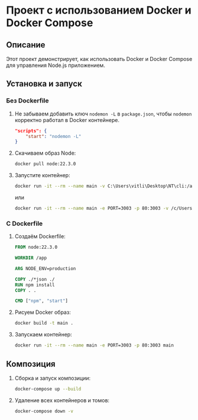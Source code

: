 # Проект с использованием Docker и Docker Compose

## Описание

Этот проект демонстрирует, как использовать Docker и Docker Compose для управления Node.js приложением.

## Установка и запуск

### Без Dockerfile

1. Не забываем добавить ключ `nodemon -L` в `package.json`, чтобы `nodemon` корректно работал в Docker контейнере.

    ```json
    "scripts": {
        "start": "nodemon -L"
    }
    ```

2. Скачиваем образ Node:

    ```sh
    docker pull node:22.3.0
    ```

3. Запустите контейнер:

    ```sh
    docker run -it --rm --name main -v C:\Users\vitli\Desktop\NT\cli:/app -w /app node:22.3.0 /bin/bash
    ```

   или

    ```sh
    docker run -it --rm --name main -e PORT=3003 -p 80:3003 -v /c/Users/vitli/Desktop/NT/cli:/app -w /app node:22.3.0 /bin/bash
    ```

### С Dockerfile

1. Создаём Dockerfile:

    ```Dockerfile
    FROM node:22.3.0

    WORKDIR /app

    ARG NODE_ENV=production

    COPY ./*json ./
    RUN npm install
    COPY . .

    CMD ["npm", "start"]
    ```

2. Рисуем Docker образ:

    ```sh
    docker build -t main .
    ```

3. Запускаем контейнер:

    ```sh
    docker run -it --rm --name main -e PORT=3003 -p 80:3003 main
    ```

## Композиция

1. Сборка и запуск композиции:

    ```sh
    docker-compose up --build
    ```

2. Удаление всех контейнеров и томов:

    ```sh
    docker-compose down -v
    ```
